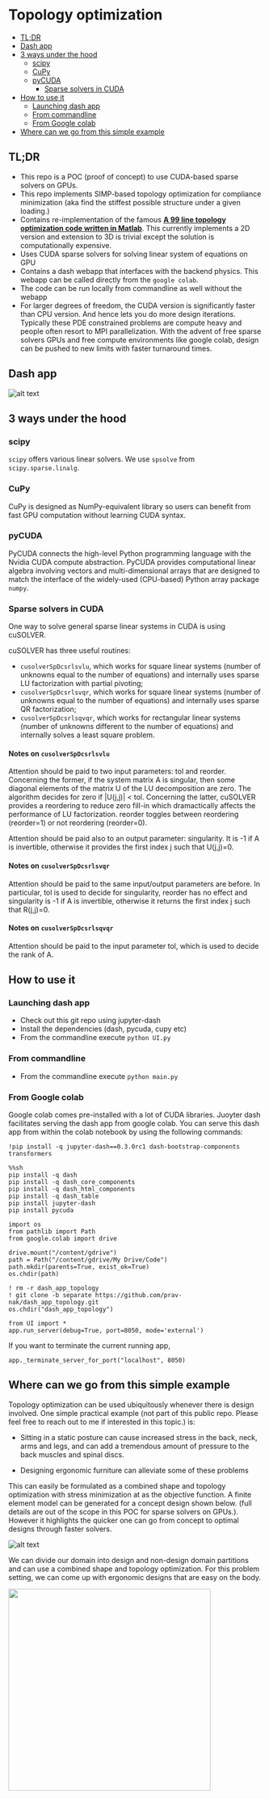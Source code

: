 # Topology optimization

- [TL;DR](#tldr)
- [Dash app](#dash)
- [3 ways under the hood](#3-ways-under-the-hood)
  - [scipy](#scipy)
  - [CuPy](#cupy)
  - [pyCUDA](#heading-1)
    - [Sparse solvers in CUDA](#sparse-solvers-in-cuda)
- [How to use it](#how-to-use-it)
  - [Launching dash app](#launching-dash-app)
  - [From commandline](#from-commandline)
  - [From Google colab](#from-google-colab)
- [Where can we go from this simple example](#where-can-we-go-from-this-simple-example)

<!-- toc -->

## TL;DR

- This repo is a POC (proof of concept) to use CUDA-based sparse solvers on GPUs.
- This repo implements SIMP-based topology optimization for compliance minimization (aka find the stiffest possible structure under a given loading.)
- Contains re-implementation of the famous [**A 99 line topology optimization code written in Matlab**](https://www.topopt.mek.dtu.dk/Apps-and-software/A-99-line-topology-optimization-code-written-in-MATLAB). This currently implements a 2D version and extension to 3D is trivial except the solution is computationally expensive. 
- Uses CUDA sparse solvers for solving linear system of equations on GPU
- Contains a dash webapp that interfaces with the backend physics. This webapp can be called directly from the `google colab`.
- The code can be run locally from commandline as well without the webapp
- For larger degrees of freedom, the CUDA version is significantly faster than CPU version. And hence lets you do more design iterations. Typically these PDE constrained problems are compute heavy and people often resort to MPI parallelization. With the advent of free sparse solvers GPUs and free compute environments like google colab, design can be pushed to new limits with faster turnaround times.

## Dash app

![alt text](assets/images/anim-opt.gif)

## 3 ways under the hood

### scipy

`scipy` offers various linear solvers. We use `spsolve` from `scipy.sparse.linalg`.

### CuPy

CuPy is designed as NumPy-equivalent library so users can benefit from fast GPU computation without learning CUDA syntax.

### pyCUDA

PyCUDA connects the high-level Python programming language with the Nvidia CUDA compute abstraction. PyCUDA provides computational linear algebra involving vectors and multi-dimensional arrays that are designed to match the interface of the widely-used (CPU-based) Python array package `numpy`.

### Sparse solvers in CUDA

One way to solve general sparse linear systems in CUDA is using cuSOLVER.

cuSOLVER has three useful routines:

- `cusolverSpDcsrlsvlu`, which works for square linear systems (number of unknowns equal to the number of equations) and internally uses sparse LU factorization with partial pivoting;
- `cusolverSpDcsrlsvqr`, which works for square linear systems (number of unknowns equal to the number of equations) and internally uses sparse QR factorization;
- `cusolverSpDcsrlsqvqr`, which works for rectangular linear systems (number of unknowns different to the number of equations) and internally solves a least square problem.

#### Notes on `cusolverSpDcsrlsvlu`

Attention should be paid to two input parameters: tol and reorder. Concerning the former, if the system matrix A is singular, then some diagonal elements of the matrix U of the LU decomposition are zero. The algorithm decides for zero if |U(j,j)| < tol.
Concerning the latter, cuSOLVER provides a reordering to reduce zero fill-in which dramactically affects the performance of LU factorization. reorder toggles between reordering (reorder=1) or not reordering (reorder=0).

Attention should be paid also to an output parameter: singularity. It is -1 if A is invertible, otherwise it provides the first index j such that U(j,j)=0.

#### Notes on `cusolverSpDcsrlsvqr`

Attention should be paid to the same input/output parameters are before. In particular, tol is used to decide for singularity, reorder has no effect and singularity is -1 if A is invertible, otherwise it returns the first index j such that R(j,j)=0.

#### Notes on `cusolverSpDcsrlsqvqr`

Attention should be paid to the input parameter tol, which is used to decide the rank of A.

## How to use it

### Launching dash app

- Check out this git repo using jupyter-dash
- Install the dependencies (dash, pycuda, cupy etc)
- From the commandline execute `python UI.py`

### From commandline

- From the commandline execute `python main.py`

### From Google colab

Google colab comes pre-installed with a lot of CUDA libraries. Juoyter dash facilitates serving the dash app from google colab.
You can serve this dash app from within the colab notebook by using the following commands:

`!pip install -q jupyter-dash==0.3.0rc1 dash-bootstrap-components transformers`

```
%%sh
pip install -q dash
pip install -q dash_core_components
pip install -q dash_html_components
pip install -q dash_table
pip install jupyter-dash
pip install pycuda
```

```
import os
from pathlib import Path
from google.colab import drive

drive.mount("/content/gdrive")
path = Path("/content/gdrive/My Drive/Code")
path.mkdir(parents=True, exist_ok=True)
os.chdir(path)

! rm -r dash_app_topology
! git clone -b separate https://github.com/prav-nak/dash_app_topology.git
os.chdir("dash_app_topology")
```

```
from UI import *
app.run_server(debug=True, port=8050, mode='external')
```

If you want to terminate the current running app,

```
app._terminate_server_for_port("localhost", 8050)
```

## Where can we go from this simple example

Topology optimization can be used ubiquitously whenever there is design involved. One simple practical example (not part of this public repo. Please feel free to reach out to me if interested in this topic.) is:

- Sitting in a static posture can cause increased stress in the back, neck, arms and legs, and can add a tremendous amount of pressure to the back muscles and spinal discs.

- Designing ergonomic furniture can alleviate some of these problems

This can easily be formulated as a combined shape and topology optimization with stress minimization at as the objective function. A finite element model can be generated for a concept design shown below. (full details are out of the scope in this POC for sparse solvers on GPUs.). However it highlights the quicker one can go from concept to optimal designs through faster solvers.

![alt text](assets/images/chair.gif)

We can divide our domain into design and non-design domain partitions and can use a combined shape and topology optimization. For this problem setting, we can come up with ergonomic designs that are easy on the body.

<img src="assets/images/chair_side.png" width="400"/>
